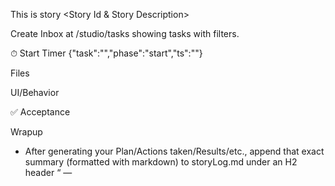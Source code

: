 This is story <Story Id & Story Description>

Create Inbox at /studio/tasks showing tasks with filters.

⏱ Start Timer
{"task":"<task id>","phase":"start","ts":"<UTC>"}

Files

UI/Behavior

✅ Acceptance

Wrapup

- After generating your Plan/Actions taken/Results/etc., append that exact summary (formatted with markdown) to storyLog.md under an H2 header “<StoryId> — <Title>”. Do not overwrite existing content; append to end of file only. Use a code block patch with the filepath comment.
- Update SnapshotArchitecture.md to reflect current state of solution. Additive updates unless items are superseded.
- Commit with message and sync with remote

💾 Manual Effort Baseline
ManualHours = 2.1

🧮 Stop/Compute
end → compute → log JSON + Sprint bullet.
